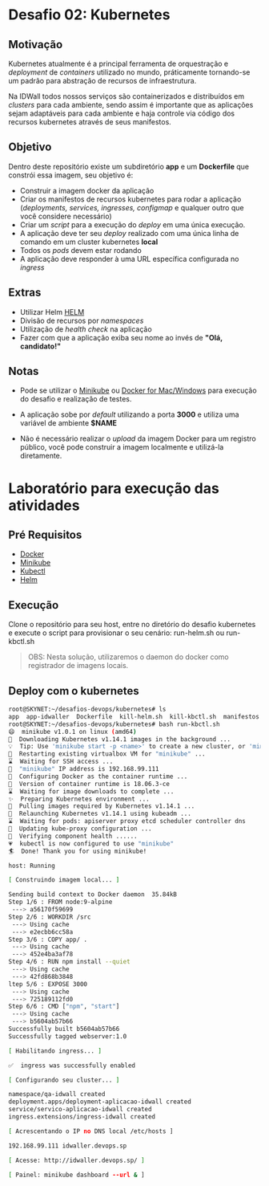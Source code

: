 # Desafio 02: Kubernetes

## Motivação

Kubernetes atualmente é a principal ferramenta de orquestração e _deployment_ de _containers_ utilizado no mundo, práticamente tornando-se um padrão para abstração de recursos de infraestrutura. 

Na IDWall todos nossos serviços são containerizados e distribuídos em _clusters_ para cada ambiente, sendo assim é importante que as aplicações sejam adaptáveis para cada ambiente e haja controle via código dos recursos kubernetes através de seus manifestos. 

## Objetivo
Dentro deste repositório existe um subdiretório **app** e um **Dockerfile** que constrói essa imagem, seu objetivo é:

- Construir a imagem docker da aplicação
- Criar os manifestos de recursos kubernetes para rodar a aplicação (_deployments, services, ingresses, configmap_ e qualquer outro que você considere necessário)
- Criar um _script_ para a execução do _deploy_ em uma única execução.
- A aplicação deve ter seu _deploy_ realizado com uma única linha de comando em um cluster kubernetes **local**
- Todos os _pods_ devem estar rodando
- A aplicação deve responder à uma URL específica configurada no _ingress_


## Extras 
- Utilizar Helm [HELM](https://helm.sh)
- Divisão de recursos por _namespaces_
- Utilização de _health check_ na aplicação
- Fazer com que a aplicação exiba seu nome ao invés de **"Olá, candidato!"**

## Notas

* Pode se utilizar o [Minikube](https://github.com/kubernetes/minikube) ou [Docker for Mac/Windows](https://docs.docker.com/docker-for-mac/) para execução do desafio e realização de testes.

* A aplicação sobe por _default_ utilizando a porta **3000** e utiliza uma variável de ambiente **$NAME**

* Não é necessário realizar o _upload_ da imagem Docker para um registro público, você pode construir a imagem localmente e utilizá-la diretamente.

# Laboratório para execução das atividades

## Pré Requisitos

* [Docker](https://docs.docker.com/install/)
* [Minikube](https://kubernetes.io/docs/tasks/tools/install-minikube/)
* [Kubectl](https://kubernetes.io/docs/tasks/tools/install-kubectl/)
* [Helm](https://helm.sh/docs/using_helm/)

## Execução

Clone o repositório para seu host, entre no diretório do desafio kubernetes
e execute o script para provisionar o seu cenário: run-helm.sh ou run-kbctl.sh

> OBS: Nesta solução, utilizaremos o daemon do docker como registrador de imagens locais.

## Deploy com o kubernetes

```bash
root@SKYNET:~/desafios-devops/kubernetes# ls
app  app-idwaller  Dockerfile  kill-helm.sh  kill-kbctl.sh  manifestos  README.md  run-helm.sh  run-kbctl.sh
root@SKYNET:~/desafios-devops/kubernetes# bash run-kbctl.sh
😄  minikube v1.0.1 on linux (amd64)
🤹  Downloading Kubernetes v1.14.1 images in the background ...
💡  Tip: Use 'minikube start -p <name>' to create a new cluster, or 'minikube delete' to delete this one.
🔄  Restarting existing virtualbox VM for "minikube" ...
⌛  Waiting for SSH access ...
📶  "minikube" IP address is 192.168.99.111
🐳  Configuring Docker as the container runtime ...
🐳  Version of container runtime is 18.06.3-ce
⌛  Waiting for image downloads to complete ...
✨  Preparing Kubernetes environment ...
🚜  Pulling images required by Kubernetes v1.14.1 ...
🔄  Relaunching Kubernetes v1.14.1 using kubeadm ... 
⌛  Waiting for pods: apiserver proxy etcd scheduler controller dns
📯  Updating kube-proxy configuration ...
🤔  Verifying component health ......
💗  kubectl is now configured to use "minikube"
🏄  Done! Thank you for using minikube!

host: Running

[ Construindo imagem local... ]

Sending build context to Docker daemon  35.84kB
Step 1/6 : FROM node:9-alpine
 ---> a56170f59699
Step 2/6 : WORKDIR /src
 ---> Using cache
 ---> e2ecbb6cc58a
Step 3/6 : COPY app/ .
 ---> Using cache
 ---> 452e4ba3af78
Step 4/6 : RUN npm install --quiet
 ---> Using cache
 ---> 42fd868b3848
ltep 5/6 : EXPOSE 3000
 ---> Using cache
 ---> 725189112fd0
Step 6/6 : CMD ["npm", "start"]
 ---> Using cache
 ---> b5604ab57b66
Successfully built b5604ab57b66
Successfully tagged webserver:1.0

[ Habilitando ingress... ]

✅  ingress was successfully enabled

[ Configurando seu cluster... ]

namespace/qa-idwall created
deployment.apps/deployment-aplicacao-idwall created
service/servico-aplicacao-idwall created
ingress.extensions/ingress-idwall created

[ Acrescentando o IP no DNS local /etc/hosts ]

192.168.99.111 idwaller.devops.sp

[ Acesse: http://idwaller.devops.sp/ ]

[ Painel: minikube dashboard --url & ]

```
